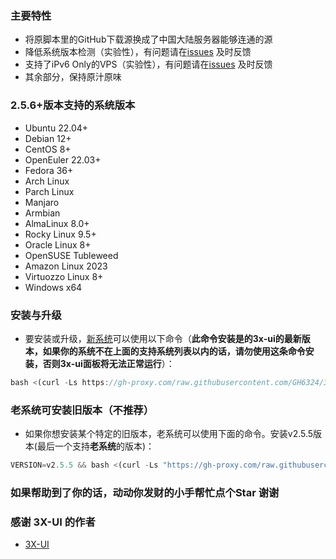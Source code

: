 ### 主要特性


- 将原脚本里的GitHub下载源换成了中国大陆服务器能够连通的源
- 降低系统版本检测（实验性），有问题请在[issues](https://github.com/GH6324/3xui-cn/issues/new) 及时反馈
- 支持了iPv6 Only的VPS（实验性），有问题请在[issues](https://github.com/GH6324/3xui-cn/issues/new) 及时反馈
- 其余部分，保持原汁原味

### 2.5.6+版本支持的系统版本

- Ubuntu 22.04+
- Debian 12+
- CentOS 8+
- OpenEuler 22.03+
- Fedora 36+
- Arch Linux
- Parch Linux
- Manjaro
- Armbian
- AlmaLinux 8.0+
- Rocky Linux 9.5+
- Oracle Linux 8+
- OpenSUSE Tubleweed
- Amazon Linux 2023
- Virtuozzo Linux 8+
- Windows x64

### 安装与升级
- 要安装或升级，[新系统](https://github.com/GH6324/3xui-cn?tab=readme-ov-file#%E6%94%AF%E6%8C%81%E7%9A%84%E7%B3%BB%E7%BB%9F%E7%89%88%E6%9C%AC)可以使用以下命令（**此命令安装是的3x-ui的最新版本，如果你的系统不在上面的支持系统列表以内的话，请勿使用这条命令安装，否则3x-ui面板将无法正常运行**）：
```js
bash <(curl -Ls https://gh-proxy.com/raw.githubusercontent.com/GH6324/3xui-cn/main/install.sh)
```

### 老系统可安装旧版本（不推荐）

- 如果你想安装某个特定的旧版本，老系统可以使用下面的命令。安装v2.5.5版本(最后一个支持**老系统**的版本)：

```js
VERSION=v2.5.5 && bash <(curl -Ls "https://gh-proxy.com/raw.githubusercontent.com/GH6324/3xui-cn/$VERSION/install.sh") $VERSION
```
### 如果帮助到了你的话，动动你发财的小手帮忙点个Star 谢谢

### 感谢 3X-UI 的作者

- [3X-UI](https://github.com/MHSanaei/3x-ui)
